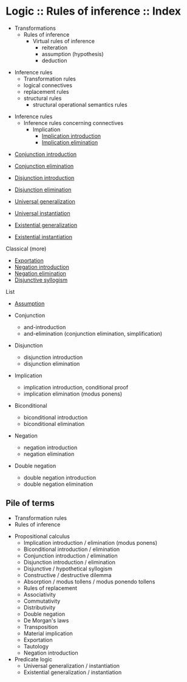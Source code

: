 # Logic :: Rules of inference :: Index

* Transformations
  * Rules of inference
    * Virtual rules of inference
      - reiteration
      - assumption (hypothesis)
      - deduction

- Inference rules
  - Transformation rules
  - logical connectives
  - replacement rules
  - structural rules
    - structural operational semantics rules


* Inference rules
  * Inference rules concerning connectives
    - Implication
      - [Implication introduction](./implication-introduction.md)
      - [Implication elimination](./implication-elimination.md)


- [Conjunction introduction](./conjunction-introduction.md)
- [Conjunction elimination](./conjunction-elimination.md)

- [Disjunction introduction](./disjunction-introduction.md)
- [Disjunction elimination](./disjunction-elimination.md)

- [Universal generalization](./universal-generalization)
- [Universal instantiation](./universal-instantiation)

- [Existential generalization](./existential-generalization)
- [Existential instantiation](./existential-instantiation)

Classical (more)
- [Exportation](./exportation.md)
- [Negation introduction](./negation-introduction.md)
- [Negation elimination](./negation-elimination.md)
- [Disjunctive syllogism](./disjunctive-syllogism.md)


List
  - [Assumption](./assumption.md)

  - Conjunction
    - and-introduction
    - and-elimination (conjunction elimination, simplification)

  - Disjunction
    - disjunction introduction
    - disjunction elimination

  - Implication
    - implication introduction, conditional proof
    - implication elimination (modus ponens)

  - Biconditional
    - biconditional introduction
    - biconditional elimination

  - Negation
    - negation introduction
    - negation elimination

  - Double negation
    - double negation introduction
    - double negation elimination


## Pile of terms
  - Transformation rules
  - Rules of inference
  * Propositional calculus
    - Implication introduction / elimination (modus ponens)
    - Biconditional introduction / elimination
    - Conjunction introduction / elimination
    - Disjunction introduction / elimination
    - Disjunctive / hypothetical syllogism
    - Constructive / destructive dilemma
    - Absorption / modus tollens / modus ponendo tollens
    - Rules of replacement
    - Associativity
    - Commutativity
    - Distributivity
    - Double negation
    - De Morgan's laws
    - Transposition
    - Material implication
    - Exportation
    - Tautology
    - Negation introduction
  * Predicate logic
    - Universal generalization / instantiation
    - Existential generalization / instantiation
